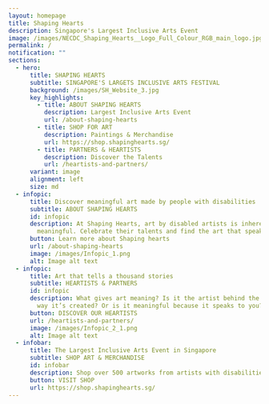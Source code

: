 ```yaml
---
layout: homepage
title: Shaping Hearts
description: Singapore's Largest Inclusive Arts Event
image: /images/NECDC_Shaping_Hearts__Logo_Full_Colour_RGB_main_logo.jpg
permalink: /
notification: ""
sections:
  - hero:
      title: SHAPING HEARTS
      subtitle: SINGAPORE'S LARGETS INCLUSIVE ARTS FESTIVAL
      background: /images/SH_Website_3.jpg
      key_highlights:
        - title: ABOUT SHAPING HEARTS
          description: Largest Inclusive Arts Event
          url: /about-shaping-hearts
        - title: SHOP FOR ART
          description: Paintings & Merchandise
          url: https://shop.shapinghearts.sg/
        - title: PARTNERS & HEARTISTS
          description: Discover the Talents
          url: /heartists-and-partners/
      variant: image
      alignment: left
      size: md
  - infopic:
      title: Discover meaningful art made by people with disabilities
      subtitle: ABOUT SHAPING HEARTS
      id: infopic
      description: At Shaping Hearts, art by disabled artists is inherently
        meaningful. Celebrate their talents and find the art that speaks to you.
      button: Learn more about Shaping hearts
      url: /about-shaping-hearts
      image: /images/Infopic_1.png
      alt: Image alt text
  - infopic:
      title: Art that tells a thousand stories
      subtitle: HEARTISTS & PARTNERS
      id: infopic
      description: What gives art meaning? Is it the artist behind the art? Is it the
        way it’s created? Or is it meaningful because it speaks to you?
      button: DISCOVER OUR HEARTISTS
      url: /heartists-and-partners/
      image: /images/Infopic_2_1.png
      alt: Image alt text
  - infobar:
      title: The Largest Inclusive Arts Event in Singapore
      subtitle: SHOP ART & MERCHANDISE
      id: infobar
      description: Shop over 500 artworks from artists with disabilities.
      button: VISIT SHOP
      url: https://shop.shapinghearts.sg/
---
```

